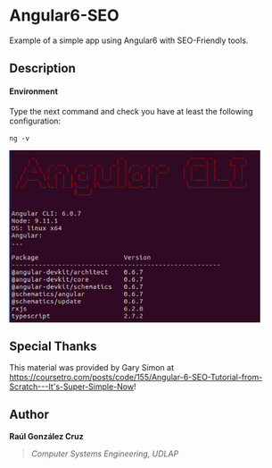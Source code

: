 # Angular6-SEO
Example of a simple app using Angular6 with SEO-Friendly tools.

## Description

#### Environment
Type the next command and check you have at least the following configuration:
```
ng -v
```

<img src="./images/configurationEnvironment.png" alt="Basic set up to work" align="middle" width="450">

## Special Thanks
This material was provided by Gary Simon at https://coursetro.com/posts/code/155/Angular-6-SEO-Tutorial-from-Scratch---It's-Super-Simple-Now!

## Author
**Raúl González Cruz**
>*Computer Systems Engineering, UDLAP*
